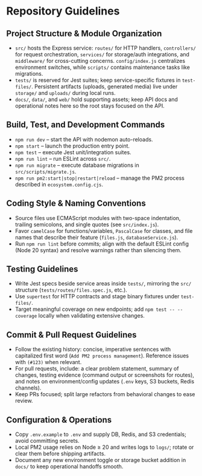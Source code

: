 # Repository Guidelines

## Project Structure & Module Organization
- `src/` hosts the Express service: `routes/` for HTTP handlers, `controllers/` for request orchestration, `services/` for storage/auth integrations, and `middleware/` for cross-cutting concerns. `config/index.js` centralizes environment switches, while `scripts/` contains maintenance tasks like migrations.
- `tests/` is reserved for Jest suites; keep service-specific fixtures in `test-files/`. Persistent artifacts (uploads, generated media) live under `storage/` and `uploads/` during local runs.
- `docs/`, `data/`, and `web/` hold supporting assets; keep API docs and operational notes here so the root stays focused on the API.

## Build, Test, and Development Commands
- `npm run dev` – start the API with nodemon auto-reloads.
- `npm start` – launch the production entry point.
- `npm test` – execute Jest unit/integration suites.
- `npm run lint` – run ESLint across `src/`.
- `npm run migrate` – execute database migrations in `src/scripts/migrate.js`.
- `npm run pm2:start|stop|restart|reload` – manage the PM2 process described in `ecosystem.config.cjs`.

## Coding Style & Naming Conventions
- Source files use ECMAScript modules with two-space indentation, trailing semicolons, and single quotes (see `src/index.js`).
- Favor `camelCase` for functions/variables, `PascalCase` for classes, and file names that describe their feature (`files.js`, `databaseService.js`).
- Run `npm run lint` before commits; align with the default ESLint config (Node 20 syntax) and resolve warnings rather than silencing them.

## Testing Guidelines
- Write Jest specs beside service areas inside `tests/`, mirroring the `src/` structure (`tests/routes/files.spec.js`, etc.).
- Use `supertest` for HTTP contracts and stage binary fixtures under `test-files/`.
- Target meaningful coverage on new endpoints; add `npm test -- --coverage` locally when validating extensive changes.

## Commit & Pull Request Guidelines
- Follow the existing history: concise, imperative sentences with capitalized first word (`Add PM2 process management`). Reference issues with `(#123)` when relevant.
- For pull requests, include: a clear problem statement, summary of changes, testing evidence (command output or screenshots for routes), and notes on environment/config updates (`.env` keys, S3 buckets, Redis channels).
- Keep PRs focused; split large refactors from behavioral changes to ease review.

## Configuration & Operations
- Copy `.env.example` to `.env` and supply DB, Redis, and S3 credentials; avoid committing secrets.
- Local PM2 usage relies on Node ≥ 20 and writes logs to `logs/`; rotate or clear them before shipping artifacts.
- Document any new environment toggle or storage bucket addition in `docs/` to keep operational handoffs smooth.
